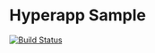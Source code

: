 # Hyperapp Sample

[![Build Status](https://travis-ci.org/kunimitaiyoh/sample-hyperapp.svg)](https://travis-ci.org/kunimitaiyoh/sample-hyperapp)
